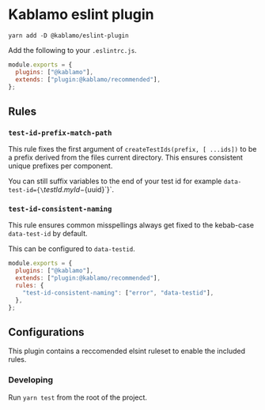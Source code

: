 # Kablamo eslint plugin

`yarn add -D @kablamo/eslint-plugin`

Add the following to your `.eslintrc.js`.

```js
module.exports = {
  plugins: ["@kablamo"],
  extends: ["plugin:@kablamo/recommended"],
};
```

## Rules

### `test-id-prefix-match-path`

This rule fixes the first argument of `createTestIds(prefix, [ ...ids])` to be a prefix derived from the files
current directory. This ensures consistent unique prefixes per component.

You can still suffix variables to the end of your test id for example `data-test-id={\`${testId.myId}-${uuid}\`}`.

### `test-id-consistent-naming`

This rule ensures common misspellings always get fixed to the kebab-case `data-test-id` by default.

This can be configured to `data-testid`.

```js
module.exports = {
  plugins: ["@kablamo"],
  extends: ["plugin:@kablamo/recommended"],
  rules: {
    "test-id-consistent-naming": ["error", "data-testid"],
  },
};
```

## Configurations

This plugin contains a reccomended elsint ruleset to enable the included rules.

### Developing

Run `yarn test` from the root of the project.
